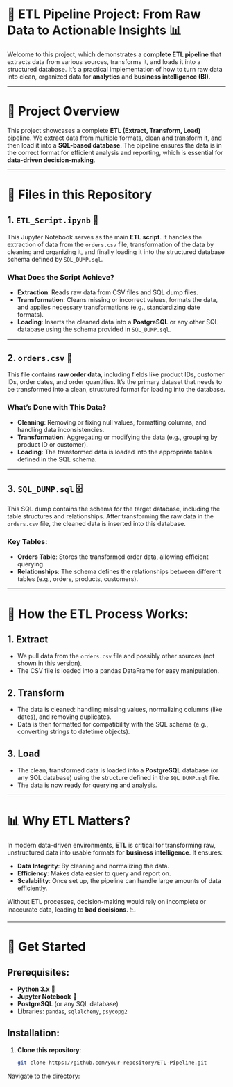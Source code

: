 # 🚀 ETL Pipeline Project: From Raw Data to Actionable Insights 📊

Welcome to this project, which demonstrates a **complete ETL pipeline** that extracts data from various sources, transforms it, and loads it into a structured database. It’s a practical implementation of how to turn raw data into clean, organized data for **analytics** and **business intelligence (BI)**.

---

# 📜 Project Overview

This project showcases a complete **ETL (Extract, Transform, Load)** pipeline. We extract data from multiple formats, clean and transform it, and then load it into a **SQL-based database**. The pipeline ensures the data is in the correct format for efficient analysis and reporting, which is essential for **data-driven decision-making**.

---

# 📂 Files in this Repository

## 1. `ETL_Script.ipynb` 📓
This Jupyter Notebook serves as the main **ETL script**. It handles the extraction of data from the `orders.csv` file, transformation of the data by cleaning and organizing it, and finally loading it into the structured database schema defined by `SQL_DUMP.sql`. 

### **What Does the Script Achieve?**
- **Extraction**: Reads raw data from CSV files and SQL dump files.
- **Transformation**: Cleans missing or incorrect values, formats the data, and applies necessary transformations (e.g., standardizing date formats).
- **Loading**: Inserts the cleaned data into a **PostgreSQL** or any other SQL database using the schema provided in `SQL_DUMP.sql`.

---

## 2. `orders.csv` 📄
This file contains **raw order data**, including fields like product IDs, customer IDs, order dates, and order quantities. It’s the primary dataset that needs to be transformed into a clean, structured format for loading into the database.

### **What’s Done with This Data?**
- **Cleaning**: Removing or fixing null values, formatting columns, and handling data inconsistencies.
- **Transformation**: Aggregating or modifying the data (e.g., grouping by product ID or customer).
- **Loading**: The transformed data is loaded into the appropriate tables defined in the SQL schema.

---

## 3. `SQL_DUMP.sql` 🗄️
This SQL dump contains the schema for the target database, including the table structures and relationships. After transforming the raw data in the `orders.csv` file, the cleaned data is inserted into this database.

### **Key Tables**:
- **Orders Table**: Stores the transformed order data, allowing efficient querying.
- **Relationships**: The schema defines the relationships between different tables (e.g., orders, products, customers).

---

# 🚀 How the ETL Process Works:

## 1. **Extract**  
- We pull data from the `orders.csv` file and possibly other sources (not shown in this version).
- The CSV file is loaded into a pandas DataFrame for easy manipulation.

## 2. **Transform**  
- The data is cleaned: handling missing values, normalizing columns (like dates), and removing duplicates.
- Data is then formatted for compatibility with the SQL schema (e.g., converting strings to datetime objects).

## 3. **Load**  
- The clean, transformed data is loaded into a **PostgreSQL** database (or any SQL database) using the structure defined in the `SQL_DUMP.sql` file.
- The data is now ready for querying and analysis.

---

# 📊 Why ETL Matters?

In modern data-driven environments, **ETL** is critical for transforming raw, unstructured data into usable formats for **business intelligence**. It ensures:
- **Data Integrity**: By cleaning and normalizing the data.
- **Efficiency**: Makes data easier to query and report on.
- **Scalability**: Once set up, the pipeline can handle large amounts of data efficiently.

Without ETL processes, decision-making would rely on incomplete or inaccurate data, leading to **bad decisions**. 📉

---

# 🚦 Get Started

## Prerequisites:
- **Python 3.x** 🐍
- **Jupyter Notebook** 📓
- **PostgreSQL** (or any SQL database)
- Libraries: `pandas`, `sqlalchemy`, `psycopg2`

## Installation:
1. **Clone this repository**:
   ```bash
   git clone https://github.com/your-repository/ETL-Pipeline.git
Navigate to the directory:


